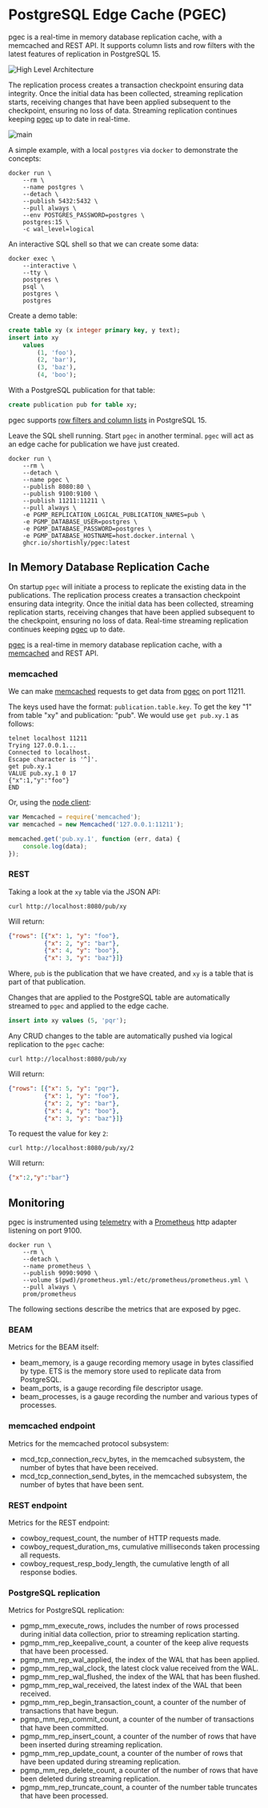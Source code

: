 # PostgreSQL Edge Cache (PGEC)

pgec is a real-time in memory database replication cache, with a
memcached and REST API. It supports column lists and row filters with
the latest features of replication in PostgreSQL 15.

![High Level Architecture](hla.png)

The replication process creates a transaction checkpoint ensuring data
integrity. Once the initial data has been collected, streaming
replication starts, receiving changes that have been applied
subsequent to the checkpoint, ensuring no loss of data. Streaming
replication continues keeping [pgec][shortishly-pgec] up to date in
real-time.

![main](https://github.com/shortishly/pgmp/actions/workflows/main.yml/badge.svg)

A simple example, with a local `postgres` via `docker` to demonstrate
the concepts:

```shell
docker run \
    --rm \
    --name postgres \
    --detach \
    --publish 5432:5432 \
    --pull always \
    --env POSTGRES_PASSWORD=postgres \
    postgres:15 \
    -c wal_level=logical
```

An interactive SQL shell so that we can create some data:

```shell
docker exec \
    --interactive \
    --tty \
    postgres \
    psql \
    postgres \
    postgres
```

Create a demo table:

```sql
create table xy (x integer primary key, y text);
insert into xy
    values
        (1, 'foo'),
        (2, 'bar'),
        (3, 'baz'),
        (4, 'boo');
```

With a PostgreSQL publication for that table:

```sql
create publication pub for table xy;
```

pgec supports [row filters and column lists][shortishly-pgec] in
PostgreSQL 15.

Leave the SQL shell running. Start `pgec` in another terminal. `pgec`
will act as an edge cache for publication we have just created.

```shell
docker run \
    --rm \
    --detach \
    --name pgec \
    --publish 8080:80 \
    --publish 9100:9100 \
    --publish 11211:11211 \
    --pull always \
    -e PGMP_REPLICATION_LOGICAL_PUBLICATION_NAMES=pub \
    -e PGMP_DATABASE_USER=postgres \
    -e PGMP_DATABASE_PASSWORD=postgres \
    -e PGMP_DATABASE_HOSTNAME=host.docker.internal \
    ghcr.io/shortishly/pgec:latest
```

## In Memory Database Replication Cache

On startup `pgec` will initiate a process to replicate the existing
data in the publications. The replication process creates a
transaction checkpoint ensuring data integrity. Once the initial data
has been collected, streaming replication starts, receiving changes
that have been applied subsequent to the checkpoint, ensuring no loss
of data. Real-time streaming replication continues keeping
[pgec][shortishly-pgec] up to date.

[pgec][shortishly-pgec] is a real-time in memory database replication
cache, with a [memcached][memcached-org] and REST API.

### memcached

We can make [memcached][memcached-org] requests to get data from
[pgec][shortishly-pgec] on port 11211.

The keys used have the format: `publication.table.key`. To get the key
"1" from table "xy" and publication: "pub". We would use `get pub.xy.1`
as follows:

```shell
telnet localhost 11211
Trying 127.0.0.1...
Connected to localhost.
Escape character is '^]'.
get pub.xy.1
VALUE pub.xy.1 0 17
{"x":1,"y":"foo"}
END
```

Or, using the [node client][memcached-npmjs-client]:

```javascript
var Memcached = require('memcached');
var memcached = new Memcached('127.0.0.1:11211');

memcached.get('pub.xy.1', function (err, data) {
    console.log(data);
});
```

### REST

Taking a look at the `xy` table via the JSON API:

```shell
curl http://localhost:8080/pub/xy
```

Will return:

```json
{"rows": [{"x": 1, "y": "foo"},
          {"x": 2, "y": "bar"},
          {"x": 4, "y": "boo"},
          {"x": 3, "y": "baz"}]}
```

Where, `pub` is the publication that we have created, and `xy` is a
table that is part of that publication.

Changes that are applied to the PostgreSQL table are automatically
streamed to `pgec` and applied to the edge cache.

```sql
insert into xy values (5, 'pqr');
```

Any CRUD changes to the table are automatically pushed via logical
replication to the `pgec` cache:

```shell
curl http://localhost:8080/pub/xy
```

Will return:

```json
{"rows": [{"x": 5, "y": "pqr"},
          {"x": 1, "y": "foo"},
          {"x": 2, "y": "bar"},
          {"x": 4, "y": "boo"},
          {"x": 3, "y": "baz"}]}
```

To request the value for key `2`:

```shell
curl http://localhost:8080/pub/xy/2
```

Will return:

```json
{"x":2,"y":"bar"}
```

## Monitoring

pgec is instrumented using [telemetry][beam-telemetry] with a
[Prometheus][prometheus] http adapter listening on port 9100.

```shell
docker run \
    --rm \
    --detach \
    --name prometheus \
    --publish 9090:9090 \
    --volume $(pwd)/prometheus.yml:/etc/prometheus/prometheus.yml \
    --pull always \
    prom/prometheus
```

The following sections describe the metrics that are exposed by pgec.

### BEAM

Metrics for the BEAM itself:

* beam_memory, is a gauge recording memory usage in bytes classified
  by type. ETS is the memory store used to replicate data from
  PostgreSQL.
* beam_ports, is a gauge recording file descriptor usage.
* beam_processes, is a gauge recording the number and various types of
  processes.
  
### memcached endpoint

Metrics for the memcached protocol subsystem:

* mcd_tcp_connection_recv_bytes, in the memcached subsystem, the
  number of bytes that have been received.
* mcd_tcp_connection_send_bytes, in the memcached subsystem, the
  number of bytes that have been sent.
  
### REST endpoint

Metrics for the REST endpoint:

* cowboy_request_count, the number of HTTP requests made.
* cowboy_request_duration_ms, cumulative milliseconds taken processing
  all requests.
* cowboy_request_resp_body_length, the cumulative length of all
  response bodies.

### PostgreSQL replication

Metrics for PostgreSQL replication:
  
* pgmp_mm_execute_rows, includes the number of rows processed during
  initial data collection, prior to streaming replication starting.
* pgmp_mm_rep_keepalive_count, a counter of the keep alive requests
  that have been processed.
* pgmp_mm_rep_wal_applied, the index of the WAL that has been applied.
* pgmp_mm_rep_wal_clock, the latest clock value received from the WAL.
* pgmp_mm_rep_wal_flushed, the index of the WAL that has been flushed.
* pgmp_mm_rep_wal_received, the latest index of the WAL that been received.
* pgmp_mm_rep_begin_transaction_count, a counter of the number of
  transactions that have begun.
* pgmp_mm_rep_commit_count, a counter of the number of transactions
  that have been committed.
* pgmp_mm_rep_insert_count, a counter of the number of rows that have
  been inserted during streaming replication.
* pgmp_mm_rep_update_count, a counter of the number of rows that have
  been updated during streaming replication.
* pgmp_mm_rep_delete_count, a counter of the number of rows that have
  been deleted during streaming replication.
* pgmp_mm_rep_truncate_count, a counter of the number table truncates
  that have been processed.

[prometheus]: https://prometheus.io
[beam-telemetry]: https://github.com/beam-telemetry/telemetry
[memcached-npmjs-client]: https://www.npmjs.com/package/memcached
[memcached-org]: https://memcached.org/
[shortishly-pgec]: https://shortishly.com/blog/postgresql-edge-cache/
